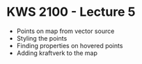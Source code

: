# KWS 2100 - Lecture 5

- Points on map from vector source
- Styling the points
- Finding properties on hovered points
- Adding kraftverk to the map